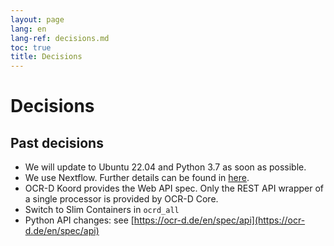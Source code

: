 ```yaml
---
layout: page
lang: en
lang-ref: decisions.md
toc: true
title: Decisions
---
```


# Decisions

## Past decisions

* We will update to Ubuntu 22.04 and Python 3.7 as soon as possible.
* We use Nextflow. Further details can be found in [here](https://ocr-d.de/en/spec/nextflow).
* OCR-D Koord provides the Web API spec. Only the REST API wrapper of a single processor is provided by OCR-D Core.
* Switch to Slim Containers in ```ocrd_all``` 
* Python API changes: see [https://ocr-d.de/en/spec/api](https://ocr-d.de/en/spec/api)